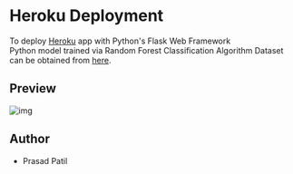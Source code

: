 # Heroku Deployment 
To deploy [Heroku](http://heroku.com) app with Python's Flask Web Framework <br> 
Python model trained via Random Forest Classification Algorithm 
Dataset can be obtained from [here]("https://archive.ics.uci.edu/ml/machine-learning-databases/00477/Real%20estate%20valuation%20data%20set.xlsx"). 
## Preview 
![img](https://raw.githubusercontent.com/prasadpatil99/heroku_deployment/master/asset/Preview.png)
## Author
- Prasad Patil
